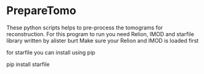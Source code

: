 # PrepareTomo
These python scripts helps to pre-process the tomograms for reconstruction.
For this program to run you need Relion, IMOD and starfile library written by alister burt
Make sure your Relion and IMOD is loaded first

for starfile you can install using pip

pip install starfile
